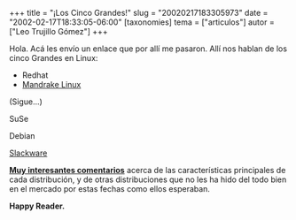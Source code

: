 +++
title = "¡Los Cinco Grandes!"
slug = "20020217183305973"
date = "2002-02-17T18:33:05-06:00"
[taxonomies]
tema = ["articulos"]
autor = ["Leo Trujillo Gómez"]
+++

Hola.
Acá les envío un enlace que por allí me pasaron.
Allí nos hablan de los cinco Grandes en Linux:

-   Redhat
-   [Mandrake Linux](http://www.mandrake.com)

(Sigue...)

<!-- more -->
SuSe

Debian

[Slackware](http://www.slackware.com)

**[Muy interesantes
comentarios](http://www.distrowatch.com/game-spanish.php)** acerca de
las características principales de cada distribución, y de otras
distribuciones que no les ha hido del todo bien en el mercado por estas
fechas como ellos esperaban.

**Happy Reader.**
